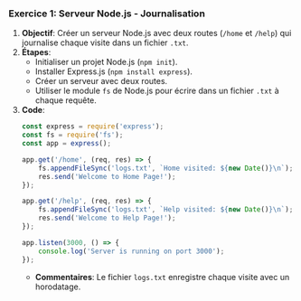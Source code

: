 ### Exercice 1: Serveur Node.js - Journalisation
1. **Objectif**: Créer un serveur Node.js avec deux routes (`/home` et `/help`) qui journalise chaque visite dans un fichier `.txt`.
2. **Étapes**:
   - Initialiser un projet Node.js (`npm init`).
   - Installer Express.js (`npm install express`).
   - Créer un serveur avec deux routes.
   - Utiliser le module `fs` de Node.js pour écrire dans un fichier `.txt` à chaque requête.
3. **Code**: 
   ```javascript
   const express = require('express');
   const fs = require('fs');
   const app = express();

   app.get('/home', (req, res) => {
       fs.appendFileSync('logs.txt', `Home visited: ${new Date()}\n`);
       res.send('Welcome to Home Page!');
   });

   app.get('/help', (req, res) => {
       fs.appendFileSync('logs.txt', `Help visited: ${new Date()}\n`);
       res.send('Welcome to Help Page!');
   });

   app.listen(3000, () => {
       console.log('Server is running on port 3000');
   });
   ```
   - **Commentaires**: Le fichier `logs.txt` enregistre chaque visite avec un horodatage.